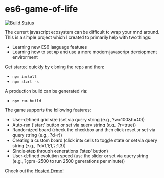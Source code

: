 # es6-game-of-life

[![Build Status](https://travis-ci.org/stembro/es6-game-of-life.svg?branch=master)](https://travis-ci.org/stembro/es6-game-of-life)

The current javascript ecosystem can be difficult to wrap your mind around. This is a simple project which I created to primarily help with two things:

- Learning new ES6 language features
- Learning how to set up and use a more modern javascript development environment

Get started quickly by cloning the repo and then:
* `npm install`
* `npm start -s`

A production build can be generated via:
* `npm run build`

The game supports the following features:
- User-defined grid size (set via query string (e.g., ?w=100&h=40))
- Auto-run ('start' button or set via query string (e.g., ?r=true))
- Randomized board (check the checkbox and then click reset or set via query string (e.g., ?d=r))
- Creating a custom board (click into cells to toggle state or set via query string (e.g., ?d=1,1;1,2;1,3))
- Single-step through generations ('step' button)
- User-defined evolution speed (use the slider or set via query string (e.g., ?gpm=2500 to run 2500 generations per minute))

Check out the [Hosted Demo](http://es6-game-of-life.surge.sh/)!
